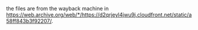 the files are from the wayback machine in https://web.archive.org/web/*/https://d2qrjeyl4jwu9j.cloudfront.net/static/a58ff843b3f92207/.
